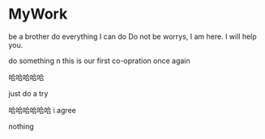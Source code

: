 # MyWork
be a brother do everything I can do
Do not be worrys, I am here. I will help you.

do something n
this is our first co-opration
once again

哈哈哈哈哈

just do a try

哈哈哈哈哈哈
i agree

nothing

